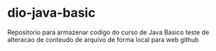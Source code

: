 # dio-java-basic
Repositorio para armazenar codigo do curso de Java Basico
 teste de alteracao de conteudo de arquivo de forma local para web github
